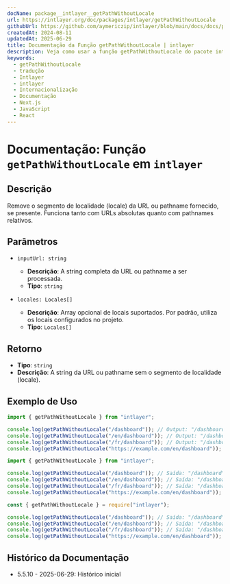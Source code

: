 ```yaml
---
docName: package__intlayer__getPathWithoutLocale
url: https://intlayer.org/doc/packages/intlayer/getPathWithoutLocale
githubUrl: https://github.com/aymericzip/intlayer/blob/main/docs/docs/pt/packages/intlayer/getPathWithoutLocale.md
createdAt: 2024-08-11
updatedAt: 2025-06-29
title: Documentação da Função getPathWithoutLocale | intlayer
description: Veja como usar a função getPathWithoutLocale do pacote intlayer
keywords:
  - getPathWithoutLocale
  - tradução
  - Intlayer
  - intlayer
  - Internacionalização
  - Documentação
  - Next.js
  - JavaScript
  - React
---
```


# Documentação: Função `getPathWithoutLocale` em `intlayer`

## Descrição

Remove o segmento de localidade (locale) da URL ou pathname fornecido, se presente. Funciona tanto com URLs absolutas quanto com pathnames relativos.

## Parâmetros

- `inputUrl: string`

  - **Descrição**: A string completa da URL ou pathname a ser processada.
  - **Tipo**: `string`

- `locales: Locales[]`
  - **Descrição**: Array opcional de locais suportados. Por padrão, utiliza os locais configurados no projeto.
  - **Tipo**: `Locales[]`

## Retorno

- **Tipo**: `string`
- **Descrição**: A string da URL ou pathname sem o segmento de localidade (locale).

## Exemplo de Uso

```typescript codeFormat="typescript"
import { getPathWithoutLocale } from "intlayer";

console.log(getPathWithoutLocale("/dashboard")); // Output: "/dashboard"
console.log(getPathWithoutLocale("/en/dashboard")); // Output: "/dashboard"
console.log(getPathWithoutLocale("/fr/dashboard")); // Output: "/dashboard"
console.log(getPathWithoutLocale("https://example.com/en/dashboard")); // Saída: "https://example.com/dashboard"
```

```javascript codeFormat="esm"
import { getPathWithoutLocale } from "intlayer";

console.log(getPathWithoutLocale("/dashboard")); // Saída: "/dashboard"
console.log(getPathWithoutLocale("/en/dashboard")); // Saída: "/dashboard"
console.log(getPathWithoutLocale("/fr/dashboard")); // Saída: "/dashboard"
console.log(getPathWithoutLocale("https://example.com/en/dashboard")); // Saída: "https://example.com/dashboard"
```

```javascript codeFormat="commonjs"
const { getPathWithoutLocale } = require("intlayer");

console.log(getPathWithoutLocale("/dashboard")); // Saída: "/dashboard"
console.log(getPathWithoutLocale("/en/dashboard")); // Saída: "/dashboard"
console.log(getPathWithoutLocale("/fr/dashboard")); // Saída: "/dashboard"
console.log(getPathWithoutLocale("https://example.com/en/dashboard")); // Saída: "https://example.com/dashboard"
```

## Histórico da Documentação

- 5.5.10 - 2025-06-29: Histórico inicial
